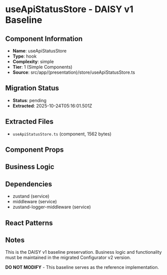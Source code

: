 # useApiStatusStore - DAISY v1 Baseline

## Component Information

- **Name**: useApiStatusStore
- **Type**: hook
- **Complexity**: simple
- **Tier**: 1 (Simple Components)
- **Source**: src/app/(presentation)/store/useApiStatusStore.ts

## Migration Status

- **Status**: pending
- **Extracted**: 2025-10-24T05:16:01.501Z

## Extracted Files

- `useApiStatusStore.ts` (component, 1562 bytes)

## Component Props



## Business Logic



## Dependencies

- zustand (service)
- middleware (service)
- zustand-logger-middleware (service)

## React Patterns



## Notes

This is the DAISY v1 baseline preservation. Business logic and functionality
must be maintained in the migrated Configurator v2 version.

**DO NOT MODIFY** - This baseline serves as the reference implementation.
